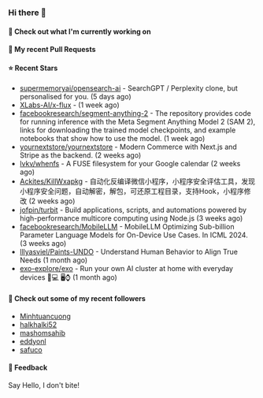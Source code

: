 ### Hi there 👋

#### 👷 Check out what I'm currently working on

#### 🔨 My recent Pull Requests


#### ⭐ Recent Stars

- [supermemoryai/opensearch-ai](https://github.com/supermemoryai/opensearch-ai) - SearchGPT / Perplexity clone, but personalised for you. (5 days ago)
- [XLabs-AI/x-flux](https://github.com/XLabs-AI/x-flux) -  (1 week ago)
- [facebookresearch/segment-anything-2](https://github.com/facebookresearch/segment-anything-2) - The repository provides code for running inference with the Meta Segment Anything Model 2 (SAM 2), links for downloading the trained model checkpoints, and example notebooks that show how to use the model. (1 week ago)
- [yournextstore/yournextstore](https://github.com/yournextstore/yournextstore) - Modern Commerce with Next.js and Stripe as the backend. (2 weeks ago)
- [lvkv/whenfs](https://github.com/lvkv/whenfs) - A FUSE filesystem for your Google calendar (2 weeks ago)
- [Ackites/KillWxapkg](https://github.com/Ackites/KillWxapkg) - 自动化反编译微信小程序，小程序安全评估工具，发现小程序安全问题，自动解密，解包，可还原工程目录，支持Hook，小程序修改 (2 weeks ago)
- [jofpin/turbit](https://github.com/jofpin/turbit) - Build applications, scripts, and automations powered by high-performance multicore computing using Node.js (3 weeks ago)
- [facebookresearch/MobileLLM](https://github.com/facebookresearch/MobileLLM) - MobileLLM Optimizing Sub-billion Parameter Language Models for On-Device Use Cases. In ICML 2024. (3 weeks ago)
- [lllyasviel/Paints-UNDO](https://github.com/lllyasviel/Paints-UNDO) - Understand Human Behavior to Align True Needs (1 month ago)
- [exo-explore/exo](https://github.com/exo-explore/exo) - Run your own AI cluster at home with everyday devices 📱💻 🖥️⌚ (1 month ago)

#### 👯 Check out some of my recent followers

- [Minhtuancuong](https://github.com/Minhtuancuong)
- [halkhalki52](https://github.com/halkhalki52)
- [mashomsahib](https://github.com/mashomsahib)
- [eddyonl](https://github.com/eddyonl)
- [safuco](https://github.com/safuco)

#### 💬 Feedback

Say Hello, I don't bite!